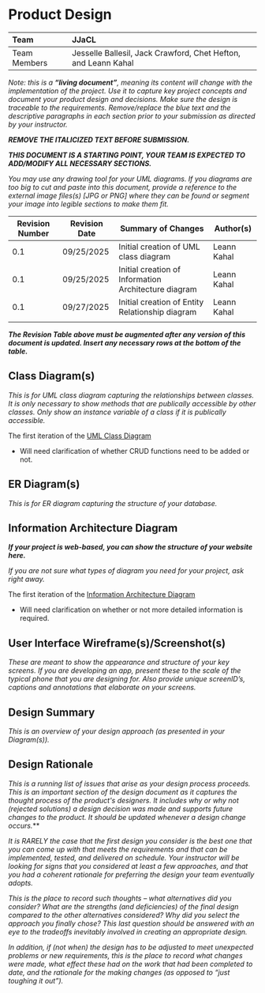 # Product Design

| Team | **JJaCL** |
| :---- | :---- |
| Team Members | Jesselle Ballesil, Jack Crawford, Chet Hefton, and Leann Kahal |

*Note: this is a **“living document”**, meaning its content will change with the implementation of the project. Use it to capture key project concepts and document your product design and decisions. Make sure the design is traceable to the requirements. Remove/replace the blue text and the descriptive paragraphs in each section prior to your submission as directed by your instructor.*

***REMOVE THE ITALICIZED TEXT BEFORE SUBMISSION.***

***THIS DOCUMENT IS A STARTING POINT, YOUR TEAM IS EXPECTED TO ADD/MODIFY ALL NECESSARY SECTIONS.***

*You may use any drawing tool for your UML diagrams. If you diagrams are too big to cut and paste into this document, provide a reference to the external image files(s) [JPG or PNG] where they can be found or segment your image into legible sections to make them fit.*

| Revision Number | Revision Date | Summary of Changes | Author(s) |
| ----- | ----- | ----- | ----- |
| 0.1 | 09/25/2025 | Initial creation of UML class diagram | Leann Kahal |
| 0.1 | 09/25/2025 | Initial creation of Information Architecture diagram | Leann Kahal |
| 0.1 | 09/27/2025 | Initial creation of Entity Relationship diagram | Leann Kahal |
|  |  |  |  |

***The Revision Table above must be augmented after any version of this document is updated. Insert any necessary rows at the bottom of the table.***

## Class Diagram(s)

*This is for UML class diagram capturing the relationships between classes. It is only necessary to show methods that are publically accessible by other classes. Only show an instance variable of a class if it is publically accessible.*

The first iteration of the [UML Class Diagram](https://github.com/lnkl26/capstone/blob/main/Sprint%200%20Documentation/UML%20Class%20Diagram/uml_class_diagram.png)

* Will need clarification of whether CRUD functions need to be added or not.

## ER Diagram(s)

*This is for ER diagram capturing the structure of your database.*

## Information Architecture Diagram

***If your project is web-based, you can show the structure of your website here.***

*If you are not sure what types of diagram you need for your project, ask right away.*

The first iteration of the [Information Architecture Diagram](https://github.com/lnkl26/capstone/blob/main/Sprint%200%20Documentation/Information%20Architecture%20Diagram/IA_diagram.png)

* Will need clarification on whether or not more detailed information is required.

## User Interface Wireframe(s)/Screenshot(s)

*These are meant to show the appearance and structure of your key screens.  If you are developing an app, present these to the scale of the typical phone that you are designing for.   Also provide unique screenID’s, captions and annotations that elaborate on your screens.*

## Design Summary

*This is an overview of your design approach (as presented in your Diagram(s)).*

## Design Rationale

*This is a running list of issues that arise as your design process proceeds. This is an important section of the design document as it captures the thought process of the product's designers. It includes why or why not (rejected solutions) a design decision was made and supports future changes to the product. It should be updated whenever a design change occurs.***

*It is RARELY the case that the first design you consider is the best one that you can come up with that meets the requirements and that can be implemented, tested, and delivered on schedule. Your instructor will be looking for signs that you considered at least a few approaches, and that you had a coherent rationale for preferring the design your team eventually adopts.*

*This is the place to record such thoughts – what alternatives did you consider? What are the strengths (and deficiencies) of the final design compared to the other alternatives considered? Why did you select the approach you finally chose? This last question should be answered with an eye to the tradeoffs inevitably involved in creating an appropriate design.*

*In addition, if (not when) the design has to be adjusted to meet unexpected problems or new requirements, this is the place to record what changes were made, what effect these had on the work that had been completed to date, and the rationale for the making changes (as opposed to “just toughing it out”).*
